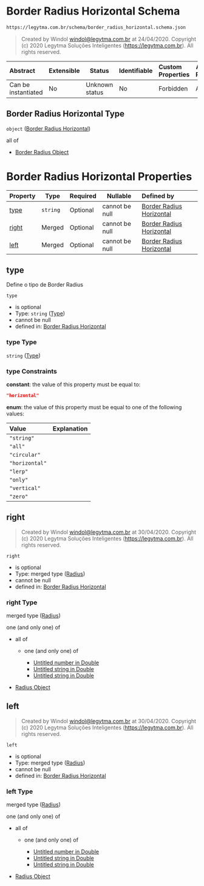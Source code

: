 # Border Radius Horizontal Schema

```txt
https://legytma.com.br/schema/border_radius_horizontal.schema.json
```




> Created by Windol [windol@legytma.com.br](mailto:windol@legytma.com.br) at 24/04/2020.
> Copyright (c) 2020 Legytma Soluções Inteligentes (<https://legytma.com.br>). All rights reserved.
>

| Abstract            | Extensible | Status         | Identifiable | Custom Properties | Additional Properties | Access Restrictions | Defined In                                                                                                    |
| :------------------ | ---------- | -------------- | ------------ | :---------------- | --------------------- | ------------------- | ------------------------------------------------------------------------------------------------------------- |
| Can be instantiated | No         | Unknown status | No           | Forbidden         | Allowed               | none                | [border_radius_horizontal.schema.json](../schema/border_radius_horizontal.schema.json) |

## Border Radius Horizontal Type

`object` ([Border Radius Horizontal](border_radius_horizontal.md))

all of

-   [Border Radius Object](border_radius-oneof-border-radius-object.md)

# Border Radius Horizontal Properties

| Property        | Type     | Required | Nullable       | Defined by                                                                                                                                                        |
| :-------------- | -------- | -------- | -------------- | :---------------------------------------------------------------------------------------------------------------------------------------------------------------- |
| [type](#type)   | `string` | Optional | cannot be null | [Border Radius Horizontal](border_radius_geometry-definitions-type.md) |
| [right](#right) | Merged   | Optional | cannot be null | [Border Radius Horizontal](border_radius_all-properties-radius.md)                      |
| [left](#left)   | Merged   | Optional | cannot be null | [Border Radius Horizontal](border_radius_all-properties-radius.md)                       |

## type

Define o tipo de Border Radius


`type`

-   is optional
-   Type: `string` ([Type](border_radius_geometry-definitions-type.md))
-   cannot be null
-   defined in: [Border Radius Horizontal](border_radius_geometry-definitions-type.md)

### type Type

`string` ([Type](border_radius_geometry-definitions-type.md))

### type Constraints

**constant**: the value of this property must be equal to:

```json
"horizontal"
```

**enum**: the value of this property must be equal to one of the following values:

| Value          | Explanation |
| :------------- | ----------- |
| `"string"`     |             |
| `"all"`        |             |
| `"circular"`   |             |
| `"horizontal"` |             |
| `"lerp"`       |             |
| `"only"`       |             |
| `"vertical"`   |             |
| `"zero"`       |             |

## right




> Created by Windol [windol@legytma.com.br](mailto:windol@legytma.com.br) at 30/04/2020.
> Copyright (c) 2020 Legytma Soluções Inteligentes (<https://legytma.com.br>). All rights reserved.
>

`right`

-   is optional
-   Type: merged type ([Radius](border_radius_all-properties-radius.md))
-   cannot be null
-   defined in: [Border Radius Horizontal](border_radius_all-properties-radius.md)

### right Type

merged type ([Radius](border_radius_all-properties-radius.md))

one (and only one) of

-   all of

    -   one (and only one) of

        -   [Untitled number in Double](double-oneof-0.md)
        -   [Untitled string in Double](double-oneof-1.md)
        -   [Untitled string in Double](double-oneof-2.md)
-   [Radius Object](radius-oneof-radius-object.md)

## left




> Created by Windol [windol@legytma.com.br](mailto:windol@legytma.com.br) at 30/04/2020.
> Copyright (c) 2020 Legytma Soluções Inteligentes (<https://legytma.com.br>). All rights reserved.
>

`left`

-   is optional
-   Type: merged type ([Radius](border_radius_all-properties-radius.md))
-   cannot be null
-   defined in: [Border Radius Horizontal](border_radius_all-properties-radius.md)

### left Type

merged type ([Radius](border_radius_all-properties-radius.md))

one (and only one) of

-   all of

    -   one (and only one) of

        -   [Untitled number in Double](double-oneof-0.md)
        -   [Untitled string in Double](double-oneof-1.md)
        -   [Untitled string in Double](double-oneof-2.md)
-   [Radius Object](radius-oneof-radius-object.md)
